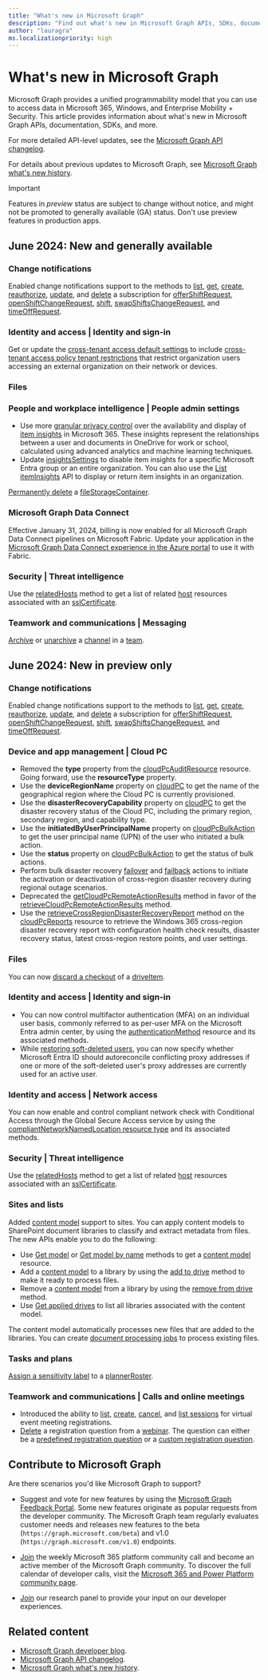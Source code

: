 ```yaml
---
title: "What's new in Microsoft Graph"
description: "Find out what's new in Microsoft Graph APIs, SDKs, documentation, and other resources."
author: "lauragra"
ms.localizationpriority: high
---
```


# What's new in Microsoft Graph

Microsoft Graph provides a unified programmability model that you can use to access data in Microsoft 365, Windows, and Enterprise Mobility + Security. This article provides information about what's new in Microsoft Graph APIs, documentation, SDKs, and more.

For more detailed API-level updates, see the [Microsoft Graph API changelog](https://developer.microsoft.com/graph/changelog/).

For details about previous updates to Microsoft Graph, see [Microsoft Graph what's new history](whats-new-earlier.md).

> [!IMPORTANT]
> Features in _preview_ status are subject to change without notice, and might not be promoted to generally available (GA) status. Don't use preview features in production apps.

## June 2024: New and generally available

### Change notifications

Enabled change notifications support to the methods to [list](/graph/api/subscription-list), [get](/graph/api/subscription-get), [create](/graph/api/subscription-post-subscriptions), [reauthorize](/graph/api/subscription-reauthorize), [update](/graph/api/subscription-update), and [delete](/graph/api/subscription-delete) a subscription for [offerShiftRequest](/graph/api/resources/offershiftrequest), [openShiftChangeRequest](/graph/api/resources/openshiftchangerequest), [shift](/graph/api/resources/shift), [swapShiftsChangeRequest](/graph/api/resources/swapshiftschangerequest), and [timeOffRequest](/graph/api/resources/timeoffrequest).

### Identity and access | Identity and sign-in

Get or update the [cross-tenant access default settings](/graph/api/resources/crosstenantaccesspolicyconfigurationdefault) to include [cross-tenant access policy tenant restrictions](/graph/api/resources/crosstenantaccesspolicytenantrestrictions) that restrict organization users accessing an external organization on their network or devices.

### Files

### People and workplace intelligence | People admin settings

- Use more [granular privacy control](/graph/insights-customize-item-insights-privacy) over the availability and display of [item insights](/graph/api/resources/iteminsights) in Microsoft 365. These insights represent the relationships between a user and documents in OneDrive for work or school, calculated using advanced analytics and machine learning techniques.
- Update [insightsSettings](/graph/api/resources/insightssettings) to disable item insights for a specific Microsoft Entra group or an entire organization. You can also use the [List itemInsights](/graph/api/peopleadminsettings-list-iteminsights) API to display or return item insights in an organization.

[Permanently delete](/graph/api/filestoragecontainer-permanentdelete) a [fileStorageContainer](/graph/api/resources/filestoragecontainer).

### Microsoft Graph Data Connect

Effective January 31, 2024, billing is now enabled for all Microsoft Graph Data Connect pipelines on Microsoft Fabric. Update your application in the [Microsoft Graph Data Connect experience in the Azure portal](https://aka.ms/mgdcinazure) to use it with Fabric.

### Security | Threat intelligence

Use the [relatedHosts](/graph/api/security-sslcertificate-list-relatedhosts) method to get a list of related [host](/graph/api/resources/security-host) resources associated with an [sslCertificate](/graph/api/resources/security-sslcertificate).

### Teamwork and communications | Messaging

[Archive](/graph/api/channel-archive) or [unarchive](/graph/api/channel-unarchive) a [channel](/graph/api/resources/channel) in a [team](/graph/api/resources/team).

## June 2024: New in preview only

### Change notifications

Enabled change notifications support to the methods to [list](/graph/api/subscription-list?view=graph-rest-beta&preserve-view=true), [get](/graph/api/subscription-get?view=graph-rest-beta&preserve-view=true), [create](/graph/api/subscription-post-subscriptions?view=graph-rest-beta&preserve-view=true), [reauthorize](/graph/api/subscription-reauthorize?view=graph-rest-beta&preserve-view=true), [update](/graph/api/subscription-update?view=graph-rest-beta&preserve-view=true), and [delete](/graph/api/subscription-delete?view=graph-rest-beta&preserve-view=true) a subscription for [offerShiftRequest](/graph/api/resources/offershiftrequest?view=graph-rest-beta&preserve-view=true), [openShiftChangeRequest](/graph/api/resources/openshiftchangerequest?view=graph-rest-beta&preserve-view=true), [shift](/graph/api/resources/shift?view=graph-rest-beta&preserve-view=true), [swapShiftsChangeRequest](/graph/api/resources/swapshiftschangerequest?view=graph-rest-beta&preserve-view=true), and [timeOffRequest](/graph/api/resources/timeoffrequest?view=graph-rest-beta&preserve-view=true).

### Device and app management | Cloud PC

- Removed the **type** property from the [cloudPcAuditResource](/graph/api/resources/cloudpcauditresource?view=graph-rest-beta&preserve-view=true) resource. Going forward, use the **resourceType** property.
- Use the **deviceRegionName** property on [cloudPC](/graph/api/resources/cloudpc?view=graph-rest-beta&preserve-view=true) to get the name of the geographical region where the Cloud PC is currently provisioned.
- Use the **disasterRecoveryCapability** property on [cloudPC](/graph/api/resources/cloudpc?view=graph-rest-beta&preserve-view=true) to get the disaster recovery status of the Cloud PC, including the primary region, secondary region, and capability type.
- Use the **initiatedByUserPrincipalName** property on [cloudPcBulkAction](/graph/api/resources/cloudpcbulkaction?view=graph-rest-beta&preserve-view=true) to get the user principal name (UPN) of the user who initiated a bulk action.
- Use the **status** property on [cloudPcBulkAction](/graph/api/resources/cloudpcbulkaction?view=graph-rest-beta&preserve-view=true) to get the status of bulk actions.
- Perform bulk disaster recovery [failover](/graph/api/resources/cloudpcbulkdisasterrecoveryfailover?view=graph-rest-beta&preserve-view=true) and [failback](/graph/api/resources/cloudpcbulkdisasterrecoveryfailback?view=graph-rest-beta&preserve-view=true) actions to initiate the activation or deactivation of cross-region disaster recovery during regional outage scenarios.
- Deprecated the [getCloudPcRemoteActionResults](/graph/api/manageddevice-getcloudpcremoteactionresults?view=graph-rest-beta&preserve-view=true) method in favor of the [retrieveCloudPcRemoteActionResults](/graph/api/cloudpc-retrievecloudpcremoteactionresults?view=graph-rest-beta&preserve-view=true) method.
- Use the [retrieveCrossRegionDisasterRecoveryReport](/graph/api/cloudpcreports-retrievecrossregiondisasterrecoveryreport?view=graph-rest-beta&preserve-view=true) method on the [cloudPcReports](/graph/api/resources/cloudpcreports?view=graph-rest-beta&preserve-view=true) resource to retrieve the Windows 365 cross-region disaster recovery report with configuration health check results, disaster recovery status, latest cross-region restore points, and user settings.

### Files

You can now [discard a checkout](/graph/api/driveitem-discardcheckout?view=graph-rest-beta&preserve-view=true) of a [driveItem](/graph/api/resources/driveitem?view=graph-rest-beta&preserve-view=true).

### Identity and access | Identity and sign-in

- You can now control multifactor authentication (MFA) on an individual user basis, commonly referred to as per-user MFA on the Microsoft Entra admin center, by using the [authenticationMethod](/graph/api/resources/authenticationmethod?view=graph-rest-beta&preserve-view=true) resource and its associated methods.
- While [restoring soft-deleted users](/graph/api/directory-deleteditems-restore?view=graph-rest-beta&preserve-view=true), you can now specify whether Microsoft Entra ID should autoreconcile conflicting proxy addresses if one or more of the soft-deleted user's proxy addresses are currently used for an active user.

### Identity and access | Network access

You can now enable and control compliant network check with Conditional Access through the Global Secure Access service by using the [compliantNetworkNamedLocation resource type](/graph/api/resources/compliantnetworknamedlocation?view=graph-rest-beta&preserve-view=true) and its associated methods.

### Security | Threat intelligence

Use the [relatedHosts](/graph/api/security-sslcertificate-list-relatedhosts?view=graph-rest-beta&preserve-view=true) method to get a list of related [host](/graph/api/resources/security-host?view=graph-rest-beta&preserve-view=true) resources associated with an [sslCertificate](/graph/api/resources/security-sslcertificate?view=graph-rest-beta&preserve-view=true).

### Sites and lists

Added [content model](/graph/api/resources/contentmodel?view=graph-rest-beta&preserve-view=true) support to sites. You can apply content models to SharePoint document libraries to classify and extract metadata from files. The new APIs enable you to do the following:

- Use [Get model](/graph/api/contentmodel-get?view=graph-rest-beta&preserve-view=true) or [Get model by name](/graph/api/contentmodel-getbyname?view=graph-rest-beta&preserve-view=true) methods to get a [content model](/graph/api/resources/contentmodel?view=graph-rest-beta&preserve-view=true) resource. 
- Add a [content model](/graph/api/resources/contentmodel?view=graph-rest-beta&preserve-view=true) to a library by using the [add to drive](/graph/api/contentmodel-addtodrive?view=graph-rest-beta&preserve-view=true) method to make it ready to process files.
- Remove a [content model](/graph/api/resources/contentmodel?view=graph-rest-beta&preserve-view=true) from a library by using the [remove from drive](/graph/api/contentmodel-removefromdrive?view=graph-rest-beta&preserve-view=true) method.
- Use [Get applied drives](/graph/api/contentmodel-getapplieddrives?view=graph-rest-beta&preserve-view=true) to list all libraries associated with the content model.

The content model automatically processes new files that are added to the libraries. You can create [document processing jobs](/graph/api/resources/documentprocessingjob?view=graph-rest-beta&preserve-view=true) to process existing files.

### Tasks and plans

[Assign a sensitivity label](/graph/api/plannerroster-assignsensitivitylabel?view=graph-rest-beta&preserve-view=true) to a [plannerRoster](/graph/api/resources/plannerroster?view=graph-rest-beta&preserve-view=true).

### Teamwork and communications | Calls and online meetings

- Introduced the ability to [list](/graph/api/virtualeventregistration-list?view=graph-rest-beta&preserve-view=true), [create](/graph/api/virtualeventwebinar-post-registrations?view=graph-rest-beta&preserve-view=true), [cancel](/graph/api/virtualeventregistration-cancel?view=graph-rest-beta&preserve-view=true), and [list sessions](/graph/api/virtualeventregistration-list-sessions?view=graph-rest-beta&preserve-view=true) for virtual event meeting registrations.
- [Delete](/graph/api/virtualeventregistrationquestionbase-delete?view=graph-rest-beta&preserve-view=true) a registration question from a [webinar](/graph/api/resources/virtualeventwebinar?view=graph-rest-beta&preserve-view=true). The question can either be a [predefined registration question](/graph/api/resources/virtualeventregistrationpredefinedquestion?view=graph-rest-beta&preserve-view=true) or a [custom registration question](/graph/api/resources/virtualeventregistrationcustomquestion?view=graph-rest-beta&preserve-view=true).  



## Contribute to Microsoft Graph

Are there scenarios you'd like Microsoft Graph to support?

- Suggest and vote for new features by using the [Microsoft Graph Feedback Portal](https://aka.ms/graphfeedback). Some new features originate as popular requests from the developer community. The Microsoft Graph team regularly evaluates customer needs and releases new features to the beta (`https://graph.microsoft.com/beta`) and v1.0 (`https://graph.microsoft.com/v1.0`) endpoints.

- [Join](https://aka.ms/m365-dev-call) the weekly Microsoft 365 platform community call and become an active member of the Microsoft Graph community. To discover the full calendar of developer calls, visit the [Microsoft 365 and Power Platform community page](https://aka.ms/community/calls).

- [Join](https://ux.microsoft.com/Panel/M365Devs?utm_source=graphDocs) our research panel to provide your input on our developer experiences.

## Related content
- [Microsoft Graph developer blog](https://devblogs.microsoft.com/microsoft365dev/category/microsoft-graph/).
- [Microsoft Graph API changelog](https://developer.microsoft.com/graph/changelog/).
- [Microsoft Graph what's new history](whats-new-earlier.md).
